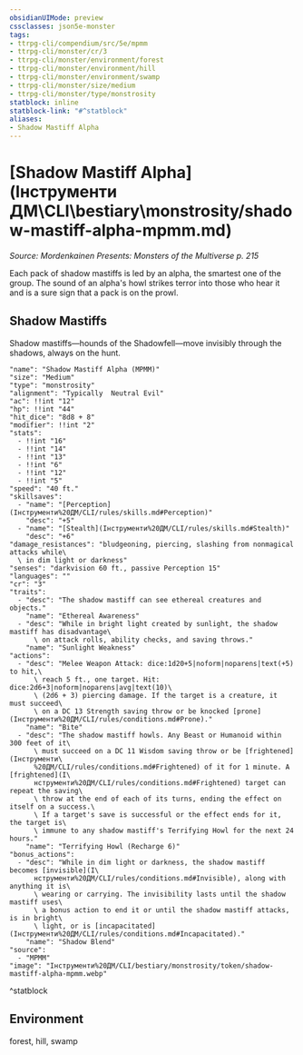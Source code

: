 ```yaml
---
obsidianUIMode: preview
cssclasses: json5e-monster
tags:
- ttrpg-cli/compendium/src/5e/mpmm
- ttrpg-cli/monster/cr/3
- ttrpg-cli/monster/environment/forest
- ttrpg-cli/monster/environment/hill
- ttrpg-cli/monster/environment/swamp
- ttrpg-cli/monster/size/medium
- ttrpg-cli/monster/type/monstrosity
statblock: inline
statblock-link: "#^statblock"
aliases:
- Shadow Mastiff Alpha
---
```

# [Shadow Mastiff Alpha](Інструменти ДМ\CLI\bestiary\monstrosity/shadow-mastiff-alpha-mpmm.md)
*Source: Mordenkainen Presents: Monsters of the Multiverse p. 215*  

Each pack of shadow mastiffs is led by an alpha, the smartest one of the group. The sound of an alpha's howl strikes terror into those who hear it and is a sure sign that a pack is on the prowl.

## Shadow Mastiffs

Shadow mastiffs—hounds of the Shadowfell—move invisibly through the shadows, always on the hunt.

```statblock
"name": "Shadow Mastiff Alpha (MPMM)"
"size": "Medium"
"type": "monstrosity"
"alignment": "Typically  Neutral Evil"
"ac": !!int "12"
"hp": !!int "44"
"hit_dice": "8d8 + 8"
"modifier": !!int "2"
"stats":
  - !!int "16"
  - !!int "14"
  - !!int "13"
  - !!int "6"
  - !!int "12"
  - !!int "5"
"speed": "40 ft."
"skillsaves":
  - "name": "[Perception](Інструменти%20ДМ/CLI/rules/skills.md#Perception)"
    "desc": "+5"
  - "name": "[Stealth](Інструменти%20ДМ/CLI/rules/skills.md#Stealth)"
    "desc": "+6"
"damage_resistances": "bludgeoning, piercing, slashing from nonmagical attacks while\
  \ in dim light or darkness"
"senses": "darkvision 60 ft., passive Perception 15"
"languages": ""
"cr": "3"
"traits":
  - "desc": "The shadow mastiff can see ethereal creatures and objects."
    "name": "Ethereal Awareness"
  - "desc": "While in bright light created by sunlight, the shadow mastiff has disadvantage\
      \ on attack rolls, ability checks, and saving throws."
    "name": "Sunlight Weakness"
"actions":
  - "desc": "Melee Weapon Attack: dice:1d20+5|noform|noparens|text(+5) to hit,\
      \ reach 5 ft., one target. Hit: dice:2d6+3|noform|noparens|avg|text(10)\
      \ (2d6 + 3) piercing damage. If the target is a creature, it must succeed\
      \ on a DC 13 Strength saving throw or be knocked [prone](Інструменти%20ДМ/CLI/rules/conditions.md#Prone)."
    "name": "Bite"
  - "desc": "The shadow mastiff howls. Any Beast or Humanoid within 300 feet of it\
      \ must succeed on a DC 11 Wisdom saving throw or be [frightened](Інструменти\
      %20ДМ/CLI/rules/conditions.md#Frightened) of it for 1 minute. A [frightened](І\
      нструменти%20ДМ/CLI/rules/conditions.md#Frightened) target can repeat the saving\
      \ throw at the end of each of its turns, ending the effect on itself on a success.\
      \ If a target's save is successful or the effect ends for it, the target is\
      \ immune to any shadow mastiff's Terrifying Howl for the next 24 hours."
    "name": "Terrifying Howl (Recharge 6)"
"bonus_actions":
  - "desc": "While in dim light or darkness, the shadow mastiff becomes [invisible](І\
      нструменти%20ДМ/CLI/rules/conditions.md#Invisible), along with anything it is\
      \ wearing or carrying. The invisibility lasts until the shadow mastiff uses\
      \ a bonus action to end it or until the shadow mastiff attacks, is in bright\
      \ light, or is [incapacitated](Інструменти%20ДМ/CLI/rules/conditions.md#Incapacitated)."
    "name": "Shadow Blend"
"source":
  - "MPMM"
"image": "Інструменти%20ДМ/CLI/bestiary/monstrosity/token/shadow-mastiff-alpha-mpmm.webp"
```
^statblock

## Environment

forest, hill, swamp